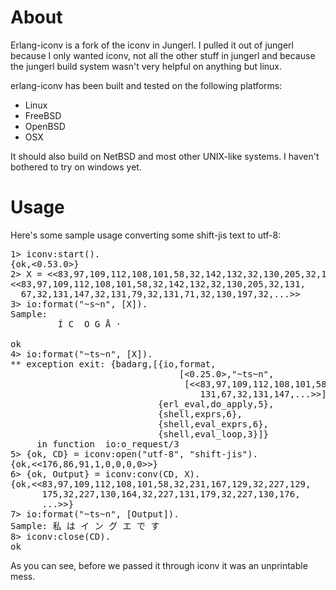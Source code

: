 About
=====

Erlang-iconv is a fork of the iconv in Jungerl. I pulled it out of jungerl
because I only wanted iconv, not all the other stuff in jungerl and because the
jungerl build system wasn't very helpful on anything but linux.

erlang-iconv has been built and tested on the following platforms:

* Linux
* FreeBSD
* OpenBSD
* OSX

It should also build on NetBSD and most other UNIX-like systems. I haven't
bothered to try on windows yet.

Usage
=====

Here's some sample usage converting some shift-jis text to utf-8:

<pre>
1> iconv:start().
{ok,<0.53.0>}
2> X = <<83,97,109,112,108,101,58,32,142,132,32,130,205,32,131,67,32,131,147,32,131,79,32,131,71,32,130,197,32,130,183,13,10>>.
<<83,97,109,112,108,101,58,32,142,132,32,130,205,32,131,
  67,32,131,147,32,131,79,32,131,71,32,130,197,32,...>>
3> io:format("~s~n", [X]).
Sample:
         Í C  O G Å ·

ok
4> io:format("~ts~n", [X]).
** exception exit: {badarg,[{io,format,
                                [<0.25.0>,"~ts~n",
                                 [<<83,97,109,112,108,101,58,32,142,132,32,130,205,32,
                                    131,67,32,131,147,...>>]]},
                            {erl_eval,do_apply,5},
                            {shell,exprs,6},
                            {shell,eval_exprs,6},
                            {shell,eval_loop,3}]}
     in function  io:o_request/3
5> {ok, CD} = iconv:open("utf-8", "shift-jis").
{ok,<<176,86,91,1,0,0,0,0>>}
6> {ok, Output} = iconv:conv(CD, X).
{ok,<<83,97,109,112,108,101,58,32,231,167,129,32,227,129,
      175,32,227,130,164,32,227,131,179,32,227,130,176,
      ...>>}
7> io:format("~ts~n", [Output]).
Sample: 私 は イ ン グ エ で す
8> iconv:close(CD).
ok
</pre>

As you can see, before we passed it through iconv it was an unprintable mess.


